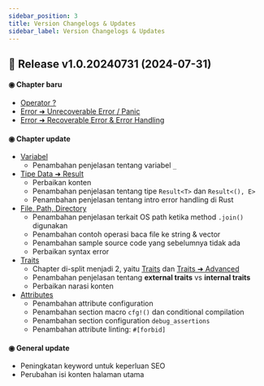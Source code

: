 ```yaml
---
sidebar_position: 3
title: Version Changelogs & Updates
sidebar_label: Version Changelogs & Updates
---
```


## 📝 Release v1.0.20240731 (2024-07-31)

#### ◉ Chapter baru

- [Operator ?](/basic/unrecoverable-panic-error)
- [Error ➜ Unrecoverable Error / Panic](/basic/operator-tanda-tanya)
- [Error ➜ Recoverable Error & Error Handling](/basic/recoverable-error-handling)

#### ◉ Chapter update

- [Variabel](/basic/variabel)
    - Penambahan penjelasan tentang variabel `_`
- [Tipe Data ➜ Result](/basic/result-type)
    - Perbaikan konten
    - Penambahan penjelasan tentang tipe `Result<T>` dan `Result<(), E>`
    - Penambahan penjelasan tentang intro error handling di Rust
- [File, Path, Directory](/basic/file-path-directory)
    - Penambahan penjelasan terkait OS path ketika method `.join()` digunakan
    - Penambahan contoh operasi baca file ke string & vector
    - Penambahan sample source code yang sebelumnya tidak ada
    - Perbaikan syntax error
- [Traits](/basic/traits)
    - Chapter di-split menjadi 2, yaitu [Traits](/basic/traits) dan [Traits ➜ Advanced](/basic/advanced-traits)
    - Penambahan penjelasan tentang **external traits** vs **internal traits**
    - Perbaikan narasi konten
- [Attributes](/basic/attributes)
    - Penambahan attribute configuration
    - Penambahan section macro `cfg!()` dan conditional compilation
    - Penambahan section configuration `debug_assertions`
    - Penambahan attribute linting: `#[forbid]`

#### ◉ General update

- Peningkatan keyword untuk keperluan SEO
- Perubahan isi konten halaman utama
